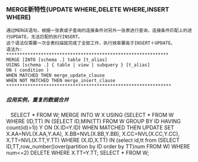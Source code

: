 ### MERGE新特性(UPDATE WHERE,DELETE WHERE,INSERT WHERE)

    通过MERGE语句，根据一张表或子查询的连接条件对另外一张表进行查询，连接条件匹配上的进行UPDATE，无法匹配的执行INSERT。
    这个语法仅需要一次全表扫描就完成了全部工作，执行效率要高于INSERT＋UPDATE。 
    语法为:
    *************************************************************
    MERGE [INTO [schema .] table [t_alias] 
    USING [schema .] { table | view | subquery } [t_alias] 
    ON ( condition ) 
    WHEN MATCHED THEN merge_update_clause 
    WHEN NOT MATCHED THEN merge_insert_clause
    **************************************************************
##### 应用实例，重复的数据合并

    SELECT * FROM W;
    MERGE INTO W X
    USING (SELECT * FROM W WHERE (ID,TT) IN (SELECT ID,MIN(TT) FROM W GROUP BY ID HAVING count(id)>1)) Y
    ON (X.ID=Y.ID)
    WHEN MATCHED THEN
    UPDATE SET
    X.AA=NVL(X.AA,Y.AA),
    X.BB=NVL(X.BB,Y.BB),
    X.CC=NVL(X.CC,Y.CC),
    X.TT=NVL(X.TT,Y.TT)
    WHERE (X.ID,X.TT) IN (select id,tt from (SELECT ID,TT,row_number()over(partition by ID order by TT)num FROM W) WHERE num<=2)
    DELETE WHERE X.TT=Y.TT;
    SELECT * FROM W;
